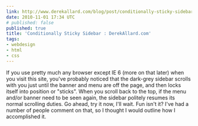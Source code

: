 ```yaml
---
link: http://www.derekallard.com/blog/post/conditionally-sticky-sidebar
date: 2010-11-01 17:34 UTC
# published: false
published: true
title: 'Conditionally Sticky Sidebar : DerekAllard.com'
tags:
- webdesign
- html
- css
---
```


If you use pretty much any browser except IE 6 (more on that later) when you visit this site, you've probably noticed that the dark-grey sidebar scrolls with you just until the banner and menu are off the page, and then locks itself into position or "sticks". When you scroll back to the top, if the menu and/or banner need to be seen again, the sidebar politely resumes its normal scrolling duties. Go ahead, try it now, I'll wait. Fun isn't it? I've had a number of people comment on that, so I thought I would outline how I accomplished it.

